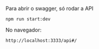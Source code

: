 Para abrir o swagger, só rodar a API

```
npm run start:dev
```

No navegador:

```
http://localhost:3333/api#/
```